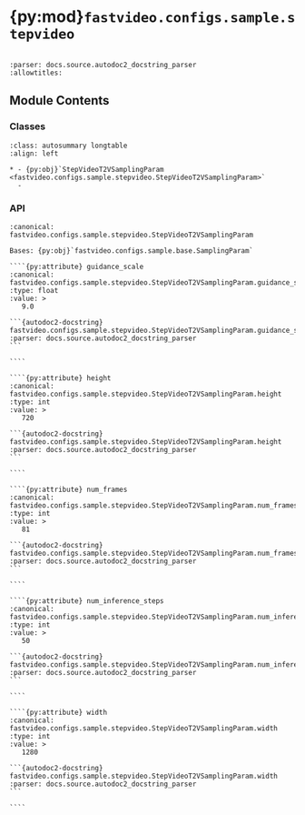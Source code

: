 # {py:mod}`fastvideo.configs.sample.stepvideo`

```{py:module} fastvideo.configs.sample.stepvideo
```

```{autodoc2-docstring} fastvideo.configs.sample.stepvideo
:parser: docs.source.autodoc2_docstring_parser
:allowtitles:
```

## Module Contents

### Classes

````{list-table}
:class: autosummary longtable
:align: left

* - {py:obj}`StepVideoT2VSamplingParam <fastvideo.configs.sample.stepvideo.StepVideoT2VSamplingParam>`
  -
````

### API

`````{py:class} StepVideoT2VSamplingParam
:canonical: fastvideo.configs.sample.stepvideo.StepVideoT2VSamplingParam

Bases: {py:obj}`fastvideo.configs.sample.base.SamplingParam`

````{py:attribute} guidance_scale
:canonical: fastvideo.configs.sample.stepvideo.StepVideoT2VSamplingParam.guidance_scale
:type: float
:value: >
   9.0

```{autodoc2-docstring} fastvideo.configs.sample.stepvideo.StepVideoT2VSamplingParam.guidance_scale
:parser: docs.source.autodoc2_docstring_parser
```

````

````{py:attribute} height
:canonical: fastvideo.configs.sample.stepvideo.StepVideoT2VSamplingParam.height
:type: int
:value: >
   720

```{autodoc2-docstring} fastvideo.configs.sample.stepvideo.StepVideoT2VSamplingParam.height
:parser: docs.source.autodoc2_docstring_parser
```

````

````{py:attribute} num_frames
:canonical: fastvideo.configs.sample.stepvideo.StepVideoT2VSamplingParam.num_frames
:type: int
:value: >
   81

```{autodoc2-docstring} fastvideo.configs.sample.stepvideo.StepVideoT2VSamplingParam.num_frames
:parser: docs.source.autodoc2_docstring_parser
```

````

````{py:attribute} num_inference_steps
:canonical: fastvideo.configs.sample.stepvideo.StepVideoT2VSamplingParam.num_inference_steps
:type: int
:value: >
   50

```{autodoc2-docstring} fastvideo.configs.sample.stepvideo.StepVideoT2VSamplingParam.num_inference_steps
:parser: docs.source.autodoc2_docstring_parser
```

````

````{py:attribute} width
:canonical: fastvideo.configs.sample.stepvideo.StepVideoT2VSamplingParam.width
:type: int
:value: >
   1280

```{autodoc2-docstring} fastvideo.configs.sample.stepvideo.StepVideoT2VSamplingParam.width
:parser: docs.source.autodoc2_docstring_parser
```

````

`````
